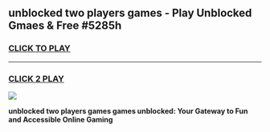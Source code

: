 
## unblocked two players games - Play Unblocked Gmaes & Free #5285h
<h3>
<a href="https://premium.freeplayer.one?title=unblocked_two_players_games&ref=03M">CLICK TO PLAY</a></h3>
<hr>

<h3>
<a href="https://premium.freeplayer.one?title=unblocked_two_players_games&ref=03M">CLICK 2 PLAY</a>
  
</h3>

<a href="https://premium.freeplayer.one?title=unblocked_two_players_games&ref=03M"><img src="https://clearcache.store/games.png"></a>


**unblocked two players games games unblocked: Your Gateway to Fun and Accessible Online Gaming**
